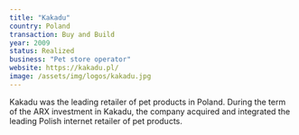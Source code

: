 ```yaml
---
title: "Kakadu"
country: Poland
transaction: Buy and Build
year: 2009
status: Realized
business: "Pet store operator"
website: https://kakadu.pl/
image: /assets/img/logos/kakadu.jpg
---
```


Kakadu was the leading retailer of pet products in Poland. During the term of the ARX investment in Kakadu, the company acquired and integrated the leading Polish internet retailer of pet products.

